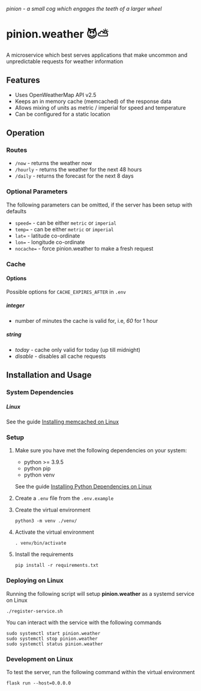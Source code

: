 _pinion - a small cog which engages the teeth of a larger wheel_

# pinion.weather 😈⛅

A microservice which best serves applications that make uncommon and unpredictable requests for weather information

## Features

- Uses OpenWeatherMap API v2.5
- Keeps an in memory cache (memcached) of the response data
- Allows mixing of units as metric / imperial for speed and temperature
- Can be configured for a static location

## Operation

### Routes

- `/now` - returns the weather now
- `/hourly` - returns the weather for the next 48 hours
- `/daily` - returns the forecast for the next 8 days

### Optional Parameters

The following parameters can be omitted, if the server has been setup with defaults

- `speed=` - can be either `metric` or `imperial`
- `temp=` - can be either `metric` or `imperial`
- `lat=` - latitude co-ordinate
- `lon=` - longitude co-ordinate
- `nocache=` - force pinion.weather to make a fresh request

### Cache

#### Options

Possible options for `CACHE_EXPIRES_AFTER` in `.env`

##### integer
- number of minutes the cache is valid for, i.e, _60_ for 1 hour

##### string
- _today_ - cache only valid for today (up till midnight)
- _disable_ - disables all cache requests

## Installation and Usage

### System Dependencies

##### Linux

See the guide [Installing memcached on Linux](./INSTALLING_MEMCACHED.md)

### Setup

1. Make sure you have met the following dependencies on your system:
   - python >= 3.9.5
   - python pip
   - python venv
   
   See the guide [Installing Python Dependencies on Linux](./INSTALLING_PYTHON_DEPENDENCIES.md)
   
2. Create a `.env` file from the `.env.example`

3. Create the virtual environment

    `python3 -m venv ./venv/`

4. Activate the virtual environment
   
    `. venv/bin/activate`
   
5. Install the requirements
   
    `pip install -r requirements.txt`

### Deploying on Linux

Running the following script will setup **pinion.weather** as a systemd service on Linux

`./register-service.sh`

You can interact with the service with the following commands

```
sudo systemctl start pinion.weather
sudo systemctl stop pinion.weather
sudo systemctl status pinion.weather
```

### Development on Linux

To test the server, run the following command within the virtual environment

`flask run --host=0.0.0.0`
